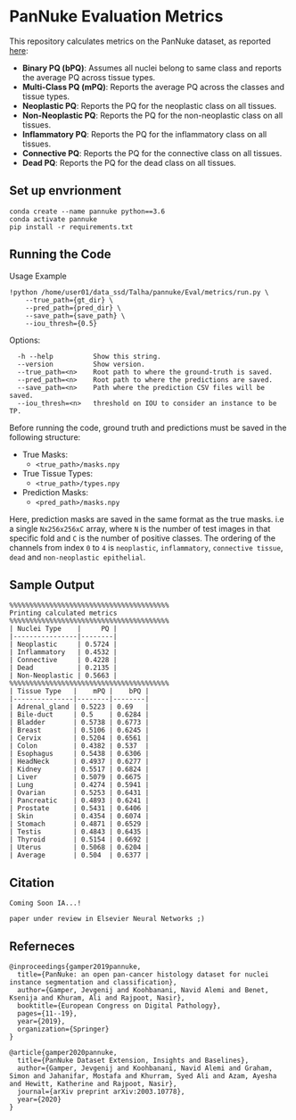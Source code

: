 # PanNuke Evaluation Metrics

This repository calculates metrics on the PanNuke dataset, as reported [here](https://arxiv.org/abs/2003.10778): <br />

- **Binary PQ (bPQ)**: Assumes all nuclei belong to same class and reports the average PQ across tissue types. <br />
- **Multi-Class PQ (mPQ)**: Reports the average PQ across the classes and tissue types. <br />
- **Neoplastic PQ**: Reports the PQ for the neoplastic class on all tissues. <br />
- **Non-Neoplastic PQ**: Reports the PQ for the non-neoplastic class on all tissues. <br />
- **Inflammatory PQ**: Reports the PQ for the inflammatory class on all tissues. <br />
- **Connective PQ**: Reports the PQ for the connective class on all tissues. <br />
- **Dead PQ**: Reports the PQ for the dead class on all tissues. <br />


## Set up envrionment

```
conda create --name pannuke python==3.6
conda activate pannuke
pip install -r requirements.txt
```

## Running the Code 

Usage Example
````
!python /home/user01/data_ssd/Talha/pannuke/Eval/metrics/run.py \
    --true_path={gt_dir} \
    --pred_path={pred_dir} \
    --save_path={save_path} \
    --iou_thresh={0.5}
````

Options:
```
  -h --help          Show this string.
  --version          Show version.
  --true_path=<n>    Root path to where the ground-truth is saved.
  --pred_path=<n>    Root path to where the predictions are saved.
  --save_path=<n>    Path where the prediction CSV files will be saved.
  --iou_thresh=<n>   threshold on IOU to consider an instance to be TP.
```

Before running the code, ground truth and predictions must be saved in the following structure: <br />

- True Masks:
    - `<true_path>/masks.npy`
- True Tissue Types:
    - `<true_path>/types.npy`
- Prediction Masks:
    - `<pred_path>/masks.npy`

Here, prediction masks are saved in the same format as the true masks. i.e a single `Nx256x256xC` array, where `N` is the number of test images in that specific fold and `C` is the number of positive classes. The ordering of the channels from index `0` to `4` is `neoplastic`, `inflammatory`, `connective tissue`, `dead` and `non-neoplastic epithelial`.

## Sample Output

```
%%%%%%%%%%%%%%%%%%%%%%%%%%%%%%%%%%%%%%%%
Printing calculated metrics
%%%%%%%%%%%%%%%%%%%%%%%%%%%%%%%%%%%%%%%%
| Nuclei Type    |     PQ |
|----------------|--------|
| Neoplastic     | 0.5724 |
| Inflammatory   | 0.4532 |
| Connective     | 0.4228 |
| Dead           | 0.2135 |
| Non-Neoplastic | 0.5663 |
%%%%%%%%%%%%%%%%%%%%%%%%%%%%%%%%%%%%%%%%
| Tissue Type   |    mPQ |    bPQ |
|---------------|--------|--------|
| Adrenal_gland | 0.5223 | 0.69   |
| Bile-duct     | 0.5    | 0.6284 |
| Bladder       | 0.5738 | 0.6773 |
| Breast        | 0.5106 | 0.6245 |
| Cervix        | 0.5204 | 0.6561 |
| Colon         | 0.4382 | 0.537  |
| Esophagus     | 0.5438 | 0.6306 |
| HeadNeck      | 0.4937 | 0.6277 |
| Kidney        | 0.5517 | 0.6824 |
| Liver         | 0.5079 | 0.6675 |
| Lung          | 0.4274 | 0.5941 |
| Ovarian       | 0.5253 | 0.6431 |
| Pancreatic    | 0.4893 | 0.6241 |
| Prostate      | 0.5431 | 0.6406 |
| Skin          | 0.4354 | 0.6074 |
| Stomach       | 0.4871 | 0.6529 |
| Testis        | 0.4843 | 0.6435 |
| Thyroid       | 0.5154 | 0.6692 |
| Uterus        | 0.5068 | 0.6204 |
| Average       | 0.504  | 0.6377 |
```
## Citation 

```
Coming Soon IA...!

paper under review in Elsevier Neural Networks ;)
```

## Referneces


```
@inproceedings{gamper2019pannuke,
  title={PanNuke: an open pan-cancer histology dataset for nuclei instance segmentation and classification},
  author={Gamper, Jevgenij and Koohbanani, Navid Alemi and Benet, Ksenija and Khuram, Ali and Rajpoot, Nasir},
  booktitle={European Congress on Digital Pathology},
  pages={11--19},
  year={2019},
  organization={Springer}
}
```
```
@article{gamper2020pannuke,
  title={PanNuke Dataset Extension, Insights and Baselines},
  author={Gamper, Jevgenij and Koohbanani, Navid Alemi and Graham, Simon and Jahanifar, Mostafa and Khurram, Syed Ali and Azam, Ayesha and Hewitt, Katherine and Rajpoot, Nasir},
  journal={arXiv preprint arXiv:2003.10778},
  year={2020}
}
```





